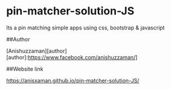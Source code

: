 # pin-matcher-solution-JS
Its a pin matching simple apps using css, bootstrap &amp; javascript


##Author

[Anishuzzaman][author]
[author]:https://www.facebook.com/anishuzzaman/]


##Website link

https://anisxaman.github.io/pin-matcher-solution-JS/

